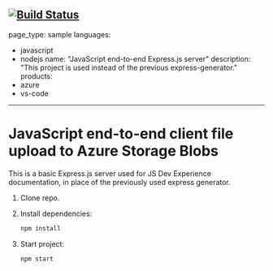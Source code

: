 
[![Build Status](https://dev.azure.com/laurentgosselin0451/test_js_pipeline/_apis/build/status%2Flg37.js-e2e-express-server?branchName=main)](https://dev.azure.com/laurentgosselin0451/test_js_pipeline/_build/latest?definitionId=4&branchName=main)
---
page_type: sample
languages:
- javascript
- nodejs
name: "JavaScript end-to-end Express.js server"
description: "This project is used instead of the previous express-generator."
products:
- azure
- vs-code
---

# JavaScript end-to-end client file upload to Azure Storage Blobs

This is a basic Express.js server used for JS Dev Experience documentation, in place of the previously used express generator. 

1. Clone repo.

1. Install dependencies: 

    ```bash
    npm install
    ```

1. Start project: 

    ```bash
    npm start
    ```
